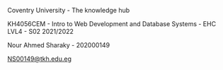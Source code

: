 Coventry University - The knowledge hub

KH4056CEM - Intro to Web Development and Database Systems - EHC LVL4 - S02 2021/2022

Nour Ahmed Sharaky - 202000149

NS00149@tkh.edu.eg
